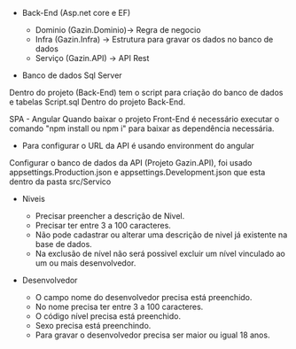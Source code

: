 
- Back-End (Asp.net core e EF)
  - Dominio (Gazin.Dominio)-> Regra de negocio 
  - Infra   (Gazin.Infra)  -> Estrutura para gravar os dados no banco de dados
  - Serviço (Gazin.API)    -> API Rest
  
- Banco de dados Sql Server

Dentro do projeto (Back-End) tem o script para criação do banco de dados e tabelas Script.sql Dentro do projeto Back-End.



SPA - Angular
Quando baixar o projeto Front-End é necessário executar o comando "npm install ou npm i" para baixar as dependência necessária.
- Para configurar o URL da API é usando environment do angular

Configurar o banco de dados da API (Projeto Gazin.API), foi usado appsettings.Production.json e appsettings.Development.json que esta dentro da pasta src/Servico


- Niveis 
  - Precisar preencher a descrição de Nivel.
  - Precisar ter entre 3 a 100 caracteres.
  - Não pode cadastrar ou alterar uma descrição de nivel já existente na base de dados.
  - Na exclusão de nível não será possivel excluir um nível vinculado ao um ou mais desenvolvedor.

- Desenvolvedor
  - O campo nome do desenvolvedor precisa está preenchido.
  - No nome precisa ter entre 3 a 100 caracteres.
  - O código nível precisa está preenchido.
  - Sexo precisa está preenchindo.
  - Para gravar o desenvolvedor precisa ser maior ou igual 18 anos.
